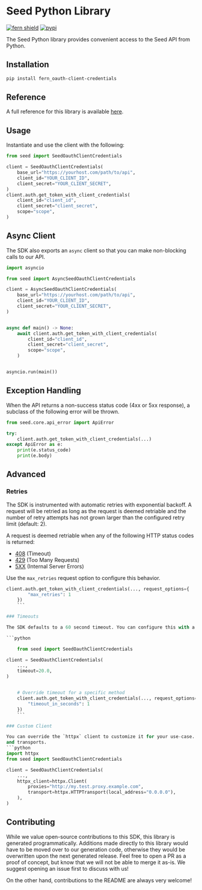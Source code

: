 # Seed Python Library

[![fern shield](https://img.shields.io/badge/%F0%9F%8C%BF-Built%20with%20Fern-brightgreen)](https://buildwithfern.com?utm_source=github&utm_medium=github&utm_campaign=readme&utm_source=Seed%2FPython)
[![pypi](https://img.shields.io/pypi/v/fern_oauth-client-credentials)](https://pypi.python.org/pypi/fern_oauth-client-credentials)

The Seed Python library provides convenient access to the Seed API from Python.

## Installation

```sh
pip install fern_oauth-client-credentials
```

## Reference

A full reference for this library is available [here](./reference.md).

## Usage

Instantiate and use the client with the following:

```python
from seed import SeedOauthClientCredentials

client = SeedOauthClientCredentials(
    base_url="https://yourhost.com/path/to/api",
    client_id="YOUR_CLIENT_ID",
    client_secret="YOUR_CLIENT_SECRET",
)
client.auth.get_token_with_client_credentials(
    client_id="client_id",
    client_secret="client_secret",
    scope="scope",
)
```

## Async Client

The SDK also exports an `async` client so that you can make non-blocking calls to our API.

```python
import asyncio

from seed import AsyncSeedOauthClientCredentials

client = AsyncSeedOauthClientCredentials(
    base_url="https://yourhost.com/path/to/api",
    client_id="YOUR_CLIENT_ID",
    client_secret="YOUR_CLIENT_SECRET",
)


async def main() -> None:
    await client.auth.get_token_with_client_credentials(
        client_id="client_id",
        client_secret="client_secret",
        scope="scope",
    )


asyncio.run(main())
```

## Exception Handling

When the API returns a non-success status code (4xx or 5xx response), a subclass of the following error
will be thrown.

```python
from seed.core.api_error import ApiError

try:
    client.auth.get_token_with_client_credentials(...)
except ApiError as e:
    print(e.status_code)
    print(e.body)
```

## Advanced

### Retries

The SDK is instrumented with automatic retries with exponential backoff. A request will be retried as long
as the request is deemed retriable and the number of retry attempts has not grown larger than the configured
retry limit (default: 2).

A request is deemed retriable when any of the following HTTP status codes is returned:

- [408](https://developer.mozilla.org/en-US/docs/Web/HTTP/Status/408) (Timeout)
- [429](https://developer.mozilla.org/en-US/docs/Web/HTTP/Status/429) (Too Many Requests)
- [5XX](https://developer.mozilla.org/en-US/docs/Web/HTTP/Status/500) (Internal Server Errors)

Use the `max_retries` request option to configure this behavior.

```python
client.auth.get_token_with_client_credentials(..., request_options={
        "max_retries": 1
    })
    ```

### Timeouts

The SDK defaults to a 60 second timeout. You can configure this with a timeout option at the client or request level.

```python

    from seed import SeedOauthClientCredentials

client = SeedOauthClientCredentials(
    ...,
    timeout=20.0,
)


    # Override timeout for a specific method
    client.auth.get_token_with_client_credentials(..., request_options={
        "timeout_in_seconds": 1
    })
    ```

### Custom Client

You can override the `httpx` client to customize it for your use-case. Some common use-cases include support for proxies
and transports.
```python
import httpx
from seed import SeedOauthClientCredentials

client = SeedOauthClientCredentials(
    ...,
    httpx_client=httpx.Client(
        proxies="http://my.test.proxy.example.com",
        transport=httpx.HTTPTransport(local_address="0.0.0.0"),
    ),
)
```

## Contributing

While we value open-source contributions to this SDK, this library is generated programmatically.
Additions made directly to this library would have to be moved over to our generation code,
otherwise they would be overwritten upon the next generated release. Feel free to open a PR as
a proof of concept, but know that we will not be able to merge it as-is. We suggest opening
an issue first to discuss with us!

On the other hand, contributions to the README are always very welcome!
